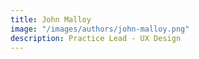 ```yaml
---
title: John Malloy
image: "/images/authors/john-malloy.png"
description: Practice Lead - UX Design
---
```


